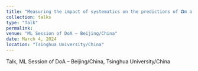 ```yaml
---
title: "Measuring the impact of systematics on the predictions of 𝛀m on simulated galaxy catalogs using graph neural networks"
collection: talks
type: "Talk"
permalink:
venue: "ML Session of DoA – Beijing/China"
date: March 4, 2024
location: "Tsinghua University/China"
---
```


Talk, ML Session of DoA – Beijing/China, Tsinghua University/China
